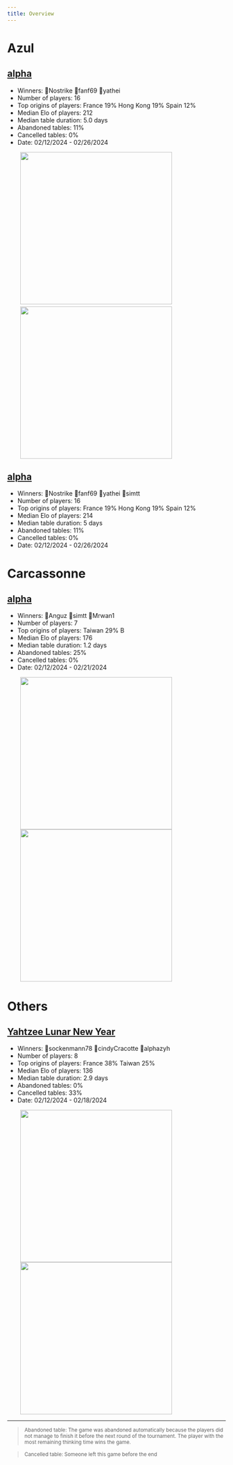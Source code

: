 ```yaml
---
title: Overview
---
```


# Azul 
## [alpha](https://boardgamearena.com/tournament?id=272002)
- Winners: 🥇Nostrike 🥈fanf69 🥉yathei
- Number of players: 16
- Top origins of players: France 19% Hong Kong 19% Spain 12% 
- Median Elo of players: 212
- Median table duration: 5.0 days
- Abandoned tables: 11%
- Cancelled tables: 0% 
- Date: 02/12/2024 - 02/26/2024
<div>
 <img src="/wpoc/assets/images/t_Azul_Elo_20240302075616.png" width="350" style="display: block; margin-left: 30px; margin-bottom: 5px;"/>
</div>
<div>
 <img src="/wpoc/assets/images/t_Azul_Duration_20240302075650.png" width="350" style="display: block; margin-left: 30px; margin-bottom: 5px;"/>
</div>




## [alpha](https://boardgamearena.com/tournament?id=272002)
- Winners: 🥇Nostrike 🥈fanf69 🥉yathei 🥉simtt
- Number of players: 16
- Top origins of players: France 19% Hong Kong 19% Spain 12%
- Median Elo of players: 214
- Median table duration: 5 days
- Abandoned tables: 11%
- Cancelled tables: 0% 
- Date: 02/12/2024 - 02/26/2024



# Carcassonne 
## [alpha](https://boardgamearena.com/tournament?id=272009)
- Winners: 🥇Anguz 🥈simtt 🥉Mrwan1
- Number of players: 7
- Top origins of players: Taiwan 29% B
- Median Elo of players: 176
- Median table duration: 1.2 days
- Abandoned tables: 25%
- Cancelled tables: 0% 
- Date: 02/12/2024 - 02/21/2024
<div>
 <img src="/wpoc/assets/images/t_Carcassonne_Elo_20240302073322.png" width="350" style="display: block; margin-left: 30px;"/>
</div>
<div>
 <img src="/wpoc/assets/images/t_Carcassonne_Duration_20240302073658.png" width="350" style="display: block; margin-left: 30px;"/>
</div>


# Others 


## [Yahtzee Lunar New Year](https://boardgamearena.com/tournament?id=272011)
- Winners: 🥇sockenmann78 🥈cindyCracotte 🥉alphazyh
- Number of players: 8
- Top origins of players: France 38% Taiwan 25% 
- Median Elo of players: 136
- Median table duration: 2.9 days
- Abandoned tables: 0%
- Cancelled tables: 33% 
- Date: 02/12/2024 - 02/18/2024


<div>
 <img src="/wpoc/assets/images/t_Yahtzee_Elo_20240301225709.png" width="350" style="display: block; margin-left: 30px;"/>
</div>
<div>
 <img src="/wpoc/assets/images/t_Yahtzee_Duration_20240301225728.png" width="350" style="display: block; margin-left: 30px;"/>
</div>


---

> <sub>Abandoned table: The game was abandoned automatically because the players did not manage to finish it before the next round of the tournament. The player with the most remaining thinking time wins the game.</sub>


> <sub>Cancelled table: Someone left this game before the end</sub>

